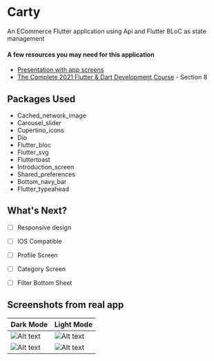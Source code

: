 # Carty
An ECommerce Flutter application using Api and Flutter BLoC as state management

#### A few resources you may need for this application
- [Presentation with app screens](Carty_Presentation.xd)
- [The Complete 2021 Flutter & Dart Development Course](https://www.udemy.com/course/complete-flutter-arabic/)  - Section 8 

## Packages Used
- Cached_network_image
- Carousel_slider
- Cupertino_icons
- Dio
- Flutter_bloc
- Flutter_svg
- Fluttertoast
- Introduction_screen
- Shared_preferences
- Bottom_navy_bar
- Flutter_typeahead

## What's Next?
 - [ ] Responsive design
 - [ ] IOS Compatible
 - [ ] Profile Screen
 - [ ] Category Screen
 - [ ] Filter Bottom Sheet


## Screenshots from real app
|Dark Mode|Light Mode|
| ------------- | ------------- |
|![Alt text](Screenshots/Carty_Dark1.png?raw=true "Login")|![Alt text](Screenshots/Carty_Light1.png?raw=true "Login")|
|![Alt text](Screenshots/Carty_Dark2.png?raw=true "Login")|![Alt text](Screenshots/Carty_Light2.png?raw=true "Login")|
